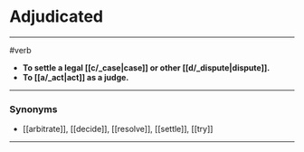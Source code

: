 # Adjudicated
---
#verb
- **To settle a legal [[c/_case|case]] or other [[d/_dispute|dispute]].**
- **To [[a/_act|act]] as a judge.**
---
### Synonyms
- [[arbitrate]], [[decide]], [[resolve]], [[settle]], [[try]]
---
